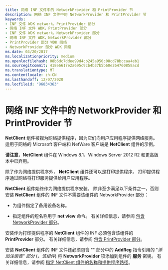 ```yaml
---
title: 网络 INF 文件中的 NetworkProvider 和 PrintProvider 节
description: 网络 INF 文件中的 NetworkProvider 和 PrintProvider 节
keywords:
- INF 文件 WDK network，PrintProvider 部分
- 网络 INF 文件 WDK，PrintProvider 部分
- INF 文件 WDK network，NetworkProvider 部分
- 网络 INF 文件 WDK，NetworkProvider 部分
- PrintProvider 部分 WDK 网络
- NetworkProvider 部分 WDK 网络
ms.date: 04/20/2017
ms.localizationpriority: medium
ms.openlocfilehash: 08b6dc7ddee99d4cb245a950c08cd78bccaa4eb1
ms.sourcegitcommit: 418e6617e2a695c9cb4b37b5b60e264760858acd
ms.translationtype: MT
ms.contentlocale: zh-CN
ms.lasthandoff: 12/07/2020
ms.locfileid: "96834363"
---
```

# <a name="networkprovider-and-printprovider-sections-in-a-network-inf-file"></a>网络 INF 文件中的 NetworkProvider 和 PrintProvider 节





**NetClient** 组件被视为网络提供程序，因为它们向用户应用程序提供网络服务。 适用于网络的 Microsoft 客户端和 NetWare 客户端是 **NetClient** 组件的示例。

**请注意**，**NetClient** 组件在 Windows 8.1、Windows Server 2012 R2 和更高版本中已弃用。  

 

除了作为网络提供程序外， **NetClient** 组件还可以是打印提供程序。 打印提供程序通过网络将打印服务提供给用户应用程序。

**NetClient** 组件始终作为网络提供程序安装。 除非至少满足以下条件之一，否则安装 **NetClient** 组件的 INF 文件不需要该组件的 NetworkProvider 部分：

-   为组件指定了备用设备名称。

-   指定组件的短名称用于 **net view** 命令。 有关详细信息，请参阅 [包含 NetworkProvider 部分](including-a-networkprovider-section.md)。

安装作为打印提供程序的 **NetClient** 组件的 INF 必须包含该组件的 **PrintProvider** 部分。 有关详细信息，请参阅 [包含 PrintProvider 部分](including-a-printprovider-section.md)。

安装 **NetClient** 组件的 INF 文件还必须包含 "" 部分中的 **AddReg** 指令引用的 "*添加注册表" 部分* (*，该组件*) 将 **NetworkProvider** 项添加到组件的 **服务** 密钥。 有关详细信息，请参阅 [指定 NetClient 组件的名称和提供程序路径](specifying-the-name-and-provider-path-for-a-netclient-component.md)。

 

 





